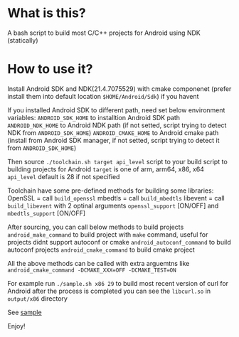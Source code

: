# What is this?
A bash script to build most C/C++ projects for Android using NDK (statically)

# How to use it?
Install Android SDK and NDK(21.4.7075529) with cmake componenet (prefer install them into default location `$HOME/Android/Sdk`) if you havent

If you installed Android SDK to different path, need set below environment variables:
`ANDROID_SDK_HOME` to installtion Android SDK path
`ANDROID_NDK_HOME` to Android NDK path (if not setted, script trying to detect NDK from `ANDROID_SDK_HOME`)
`ANDROID_CMAKE_HOME` to Android cmake path (install from Android SDK manager, if not setted, script trying to detect it from `ANDROID_SDK_HOME`)

Then source `./toolchain.sh target api_level` script to your build script to building projects for Android
`target` is one of arm, arm64, x86, x64
`api_level` default is 28 if not specified

Toolchain have some pre-defined methods for building some libraries:
OpenSSL = call `build_openssl`
mbedtls = call `build_mbedtls`
libevent = call `build_libevent` with 2 optinal arguments `openssl_support`  [ON/OFF] and `mbedtls_support`  [ON/OFF]

After sourcing, you can call below methods to build projects
`android_make_command` to build project with `make` command, useful for projects didnt support autoconf or cmake
`android_autoconf_command` to build autoconf projects
`android_cmake_command` to build cmake project

All the above methods can be called with extra arguemtns like `android_cmake_command -DCMAKE_XXX=OFF -DCMAKE_TEST=ON`

For example run `./sample.sh x86 29` to build most recent version of curl for Android after the process is completed you can see the `libcurl.so` in `output/x86` directory

See [sample](./sample.sh)

Enjoy!
